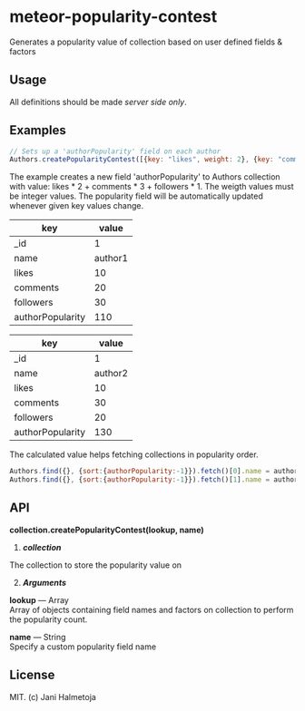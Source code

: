 meteor-popularity-contest
=========================

Generates a popularity value of collection based on user defined fields & factors

## Usage

All definitions should be made *server side only*.


## Examples

```javascript
// Sets up a 'authorPopularity' field on each author
Authors.createPopularityContest([{key: "likes", weight: 2}, {key: "comments", weight: 3}, {key: "followers", weight: 1}], 'authorPopularity');

```

The example creates a new field 'authorPopularity' to Authors collection with value: likes * 2 + comments * 3 + followers * 1.
The weigth values must be integer values. The popularity field will be automatically updated whenever given key values change.


key | value
--- | --- 
_id | 1
name | author1
likes | 10
comments | 20
followers | 30
authorPopularity | 110

key | value
--- | --- 
_id | 1
name | author2
likes | 10
comments | 30
followers | 20
authorPopularity | 130

The calculated value helps fetching collections in popularity order.

```javascript
Authors.find({}, {sort:{authorPopularity:-1}}).fetch()[0].name = author2
Authors.find({}, {sort:{authorPopularity:-1}}).fetch()[1].name = author1

```


## API

**collection.createPopularityContest(lookup, name)**

1. ***collection***

  The collection to store the popularity value on
  
2. ***Arguments***

  **lookup** — Array  
  Array of objects containing field names and factors on collection to perform the popularity count.  

  **name** — String  
  Specify a custom popularity field name


## License 

MIT. (c) Jani Halmetoja



